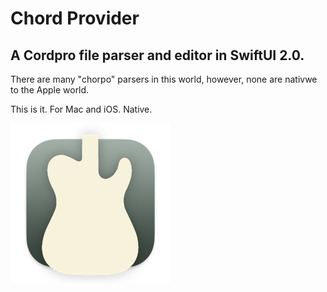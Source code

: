 # Chord Provider

## A Cordpro file parser and editor in SwiftUI 2.0.

There are many "chorpo" parsers in this world, however, none are nativwe to the Apple world.

This is it. For Mac and iOS. Native.

![Chord Provider](https://github.com/Desbeers/Chord-Provider/blob/main/Shared/Assets.xcassets/AppIcon.appiconset/Icon-256.png)

